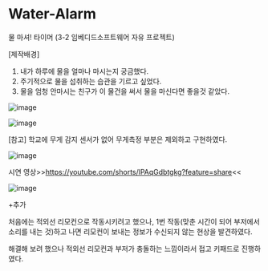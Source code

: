 # Water-Alarm
물 마셔! 타이머 (3-2 임베디드소프트웨어 자유 프로젝트)

[제작배경]

1. 내가 하루에 물을 얼마나 마시는지 궁금했다.
2. 주기적으로 물을 섭취하는 습관을 기르고 싶었다.
3. 물을 엄청 안마시는 친구가 이 물건을 써서 물을 마신다면 좋을것 같았다.

![image](https://user-images.githubusercontent.com/108613930/219584254-673f64a2-4515-44a4-9182-159a9388dcfe.png)

![image](https://user-images.githubusercontent.com/108613930/219584384-a8ab0427-8146-4184-bf12-3c281f92e383.png)

[참고] 학교에 무게 감지 센서가 없어 무게측정 부분은 제외하고 구현하였다.

![image](https://user-images.githubusercontent.com/108613930/219584489-da7cbd2e-5ff2-4b9b-aae2-0897e1c6e6ef.png)

시연 영상>>https://youtube.com/shorts/lPAqGdbtgkg?feature=share<<

![image](https://user-images.githubusercontent.com/108613930/219584609-3af8244a-2a88-45b7-9736-5ac7164af5e5.png)

+추가

처음에는 적외선 리모컨으로 작동시키려고 했으나, 1번 작동(맞춘 시간이 되어 부저에서 소리를 내는 것)하고 나면 리모컨이 보내는 정보가 수신되지 않는 현상을 발견하였다.

해결해 보려 했으나 적외선 리모컨과 부저가 충돌하는 느낌이라서 접고 키패드로 진행하였다.
